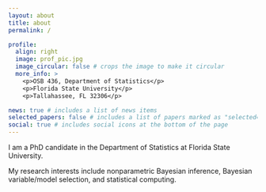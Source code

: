 ```yaml
---
layout: about
title: about
permalink: /

profile:
  align: right
  image: prof_pic.jpg
  image_circular: false # crops the image to make it circular
  more_info: >
    <p>OSB 436, Department of Statistics</p>
    <p>Florida State University</p>
    <p>Tallahassee, FL 32306</p>

news: true # includes a list of news items
selected_papers: false # includes a list of papers marked as "selected={true}"
social: true # includes social icons at the bottom of the page
---
```


I am a PhD candidate in the Department of Statistics at Florida State University.

My research interests include nonparametric Bayesian inference, Bayesian variable/model selection, and statistical computing.

